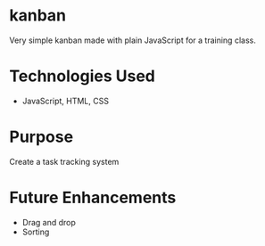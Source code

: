 # kanban
Very simple kanban made with plain JavaScript for a training class.

# Technologies Used
- JavaScript, HTML, CSS

# Purpose
Create a task tracking system

# Future Enhancements
- Drag and drop
- Sorting
